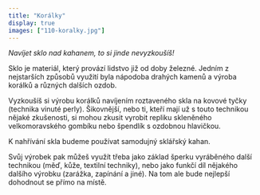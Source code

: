 ```yaml
---
title: "Korálky"
display: true
images: ["110-koralky.jpg"]
---
```


*Navíjet sklo nad kahanem, to si jinde nevyzkoušíš!*

Sklo je materiál, který provází lidstvo již od doby železné. Jedním z nejstarších způsobů využití
byla nápodoba drahých kamenů a výroba korálků a různých dalších ozdob.

Vyzkoušíš si výrobu korálků navíjením roztaveného skla na kovové tyčky (technika vinuté perly).
Šikovnější, nebo ti, kteří mají už s touto technikou nějaké zkušenosti, si mohou zkusit vyrobit
repliku skleněného velkomoravského gombíku nebo špendlík s ozdobnou hlavičkou.

K nahřívání skla budeme používat samodujný sklářský kahan.

Svůj výrobek pak můžeš využít třeba jako základ šperku vyráběného další technikou (měď, kůže,
textilní techniky), nebo jako funkčí díl nějakého dalšího výrobku (zarážka, zapínání a jiné).
Na tom ale bude nejlepší dohodnout se přímo na místě.
